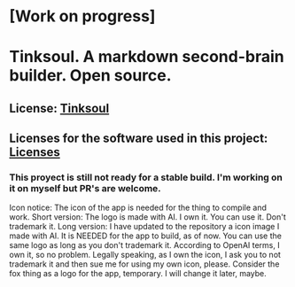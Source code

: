 # [Work on progress] 
# Tinksoul. A markdown second-brain builder. Open source.
## License: [Tinksoul](LICENSES/LICENSE.md)
## Licenses for the software used in this project: [Licenses](LICENSES/readme.md)
### This proyect is still not ready for a stable build. I'm working on it on myself but PR's are welcome.

Icon notice: The icon of the app is needed for the thing to compile and work. 
Short version:
The logo is made with AI. I own it. You can use it. Don't trademark it.
Long version:
I have updated to the repository a icon image I made with AI. It is NEEDED for the app to build, as of now.
You can use the same logo as long as you don't trademark it.
According to OpenAI terms, I own it, so no problem.
Legally speaking, as I own the icon, I ask you to not trademark it and then sue me for using my own icon, please. 
Consider the fox thing as a logo for the app, temporary. I will change it later, maybe.